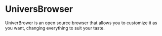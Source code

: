 # UniversBrowser
UniverBrower is an open source browser that allows you to customize it as you want, changing everything to suit your taste.
